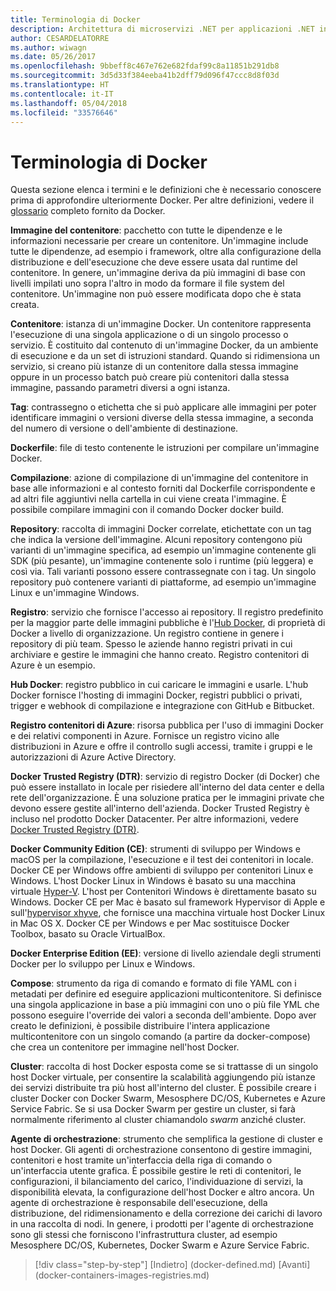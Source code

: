 ```yaml
---
title: Terminologia di Docker
description: Architettura di microservizi .NET per applicazioni .NET in contenitori | Terminologia di Docker
author: CESARDELATORRE
ms.author: wiwagn
ms.date: 05/26/2017
ms.openlocfilehash: 9bbeff8c467e762e682fdaf99c8a11851b291db8
ms.sourcegitcommit: 3d5d33f384eeba41b2dff79d096f47ccc8d8f03d
ms.translationtype: HT
ms.contentlocale: it-IT
ms.lasthandoff: 05/04/2018
ms.locfileid: "33576646"
---
```

# <a name="docker-terminology"></a>Terminologia di Docker

Questa sezione elenca i termini e le definizioni che è necessario conoscere prima di approfondire ulteriormente Docker. Per altre definizioni, vedere il [glossario](https://docs.docker.com/glossary/) completo fornito da Docker.

**Immagine del contenitore**: pacchetto con tutte le dipendenze e le informazioni necessarie per creare un contenitore. Un'immagine include tutte le dipendenze, ad esempio i framework, oltre alla configurazione della distribuzione e dell'esecuzione che deve essere usata dal runtime del contenitore. In genere, un'immagine deriva da più immagini di base con livelli impilati uno sopra l'altro in modo da formare il file system del contenitore. Un'immagine non può essere modificata dopo che è stata creata.

**Contenitore**: istanza di un'immagine Docker. Un contenitore rappresenta l'esecuzione di una singola applicazione o di un singolo processo o servizio. È costituito dal contenuto di un'immagine Docker, da un ambiente di esecuzione e da un set di istruzioni standard. Quando si ridimensiona un servizio, si creano più istanze di un contenitore dalla stessa immagine oppure in un processo batch può creare più contenitori dalla stessa immagine, passando parametri diversi a ogni istanza.

**Tag**: contrassegno o etichetta che si può applicare alle immagini per poter identificare immagini o versioni diverse della stessa immagine, a seconda del numero di versione o dell'ambiente di destinazione.

**Dockerfile**: file di testo contenente le istruzioni per compilare un'immagine Docker.

**Compilazione**: azione di compilazione di un'immagine del contenitore in base alle informazioni e al contesto forniti dal Dockerfile corrispondente e ad altri file aggiuntivi nella cartella in cui viene creata l'immagine. È possibile compilare immagini con il comando Docker docker build.

**Repository**: raccolta di immagini Docker correlate, etichettate con un tag che indica la versione dell'immagine. Alcuni repository contengono più varianti di un'immagine specifica, ad esempio un'immagine contenente gli SDK (più pesante), un'immagine contenente solo i runtime (più leggera) e così via. Tali varianti possono essere contrassegnate con i tag. Un singolo repository può contenere varianti di piattaforme, ad esempio un'immagine Linux e un'immagine Windows.

**Registro**: servizio che fornisce l'accesso ai repository. Il registro predefinito per la maggior parte delle immagini pubbliche è l'[Hub Docker](https://hub.docker.com/), di proprietà di Docker a livello di organizzazione. Un registro contiene in genere i repository di più team. Spesso le aziende hanno registri privati in cui archiviare e gestire le immagini che hanno creato. Registro contenitori di Azure è un esempio.

**Hub Docker**: registro pubblico in cui caricare le immagini e usarle. L'hub Docker fornisce l'hosting di immagini Docker, registri pubblici o privati, trigger e webhook di compilazione e integrazione con GitHub e Bitbucket.

**Registro contenitori di Azure**: risorsa pubblica per l'uso di immagini Docker e dei relativi componenti in Azure. Fornisce un registro vicino alle distribuzioni in Azure e offre il controllo sugli accessi, tramite i gruppi e le autorizzazioni di Azure Active Directory.

**Docker Trusted Registry (DTR)**: servizio di registro Docker (di Docker) che può essere installato in locale per risiedere all'interno del data center e della rete dell'organizzazione. È una soluzione pratica per le immagini private che devono essere gestite all'interno dell'azienda. Docker Trusted Registry è incluso nel prodotto Docker Datacenter. Per altre informazioni, vedere [Docker Trusted Registry (DTR)](https://docs.docker.com/docker-trusted-registry/overview/).

**Docker Community Edition (CE)**: strumenti di sviluppo per Windows e macOS per la compilazione, l'esecuzione e il test dei contenitori in locale. Docker CE per Windows offre ambienti di sviluppo per contenitori Linux e Windows. L'host Docker Linux in Windows è basato su una macchina virtuale [Hyper-V](https://www.microsoft.com/en-us/server-cloud/solutions/virtualization.aspx). L'host per Contenitori Windows è direttamente basato su Windows. Docker CE per Mac è basato sul framework Hypervisor di Apple e sull'[hypervisor xhyve](https://github.com/mist64/xhyve), che fornisce una macchina virtuale host Docker Linux in Mac OS X. Docker CE per Windows e per Mac sostituisce Docker Toolbox, basato su Oracle VirtualBox.

**Docker Enterprise Edition (EE)**: versione di livello aziendale degli strumenti Docker per lo sviluppo per Linux e Windows.

**Compose**: strumento da riga di comando e formato di file YAML con i metadati per definire ed eseguire applicazioni multicontenitore. Si definisce una singola applicazione in base a più immagini con uno o più file YML che possono eseguire l'override dei valori a seconda dell'ambiente. Dopo aver creato le definizioni, è possibile distribuire l'intera applicazione multicontenitore con un singolo comando (a partire da docker-compose) che crea un contenitore per immagine nell'host Docker.

**Cluster**: raccolta di host Docker esposta come se si trattasse di un singolo host Docker virtuale, per consentire la scalabilità aggiungendo più istanze dei servizi distribuite tra più host all'interno del cluster. È possibile creare i cluster Docker con Docker Swarm, Mesosphere DC/OS, Kubernetes e Azure Service Fabric. Se si usa Docker Swarm per gestire un cluster, si farà normalmente riferimento al cluster chiamandolo *swarm* anziché cluster.

**Agente di orchestrazione**: strumento che semplifica la gestione di cluster e host Docker. Gli agenti di orchestrazione consentono di gestire immagini, contenitori e host tramite un'interfaccia della riga di comando o un'interfaccia utente grafica. È possibile gestire le reti di contenitori, le configurazioni, il bilanciamento del carico, l'individuazione di servizi, la disponibilità elevata, la configurazione dell'host Docker e altro ancora. Un agente di orchestrazione è responsabile dell'esecuzione, della distribuzione, del ridimensionamento e della correzione dei carichi di lavoro in una raccolta di nodi. In genere, i prodotti per l'agente di orchestrazione sono gli stessi che forniscono l'infrastruttura cluster, ad esempio Mesosphere DC/OS, Kubernetes, Docker Swarm e Azure Service Fabric.


>[!div class="step-by-step"]
[Indietro] (docker-defined.md) [Avanti] (docker-containers-images-registries.md)
